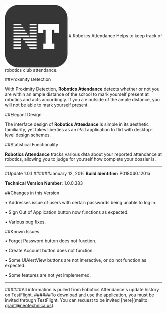 <img src="Application Icon.png" width="200" height="200" align="center" /> 
# Robotics Attendance
Helps to keep track of robotics club attendance.

##Proximity Detection

With Proximity Detection, **Robotics Attendance** detects whether or not you are within an ample distance of the school to mark yourself present at robotics and acts accordingly. If you are outside of the ample distance, you will not be able to mark yourself present.

##Elegant Design

The interface design of **Robotics Attendance** is simple in its aesthetic familiarity, yet takes liberties as an iPad application to flirt with desktop-level design schemes. 

##Statistical Functionality

**Robotics Attendance** tracks various data about your reported attendance at robotics, allowing you to judge for yourself how complete your dossier is.

---------------------------------------------------------------------------------------------------------------------

#Update 1.0.1
######January 12, 2016
**Build Identifier:** P018040.1201a

**Technical Version Number:** 1.0.0.383


##Changes in this Version

• Addresses issue of users with certain passwords being unable to log in.

• Sign Out of Application button now functions as expected.

• Various bug fixes.


##Known Issues

• Forget Password button does not function.

• Create Account button does not function.

• Some UIAlertView buttons are not interactive, or do not function as expected.

• Some features are not yet implemented.

---------------------------------------------------------------------------------------------------------------------

######All information is pulled from Robotics Attendance's update history on TestFlight. 
######To download and use the application, you must be invited through TestFlight. You can request to be invited [here](mailto: grant@neotechnica.us).
